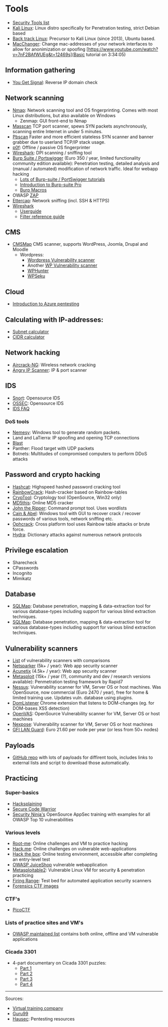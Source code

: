 # Tools

* [Security Tools list](https://sectools.org)
* [Kali Linux](https://www.kali.org/downloads/): Linux distro specifically for Penetration testing, strict Debian based
* [Back track Linux](https://www.backtrack-linux.org/): Precursor to Kali Linux (since 2013), Ubuntu based.
* [MacChanger](https://www.hackingtutorials.org/general-tutorials/mac-address-spoofing-with-macchanger/): Change mac-addresses of your network interfaces to allow for anonimization or spoofing [https://www.youtube.com/watch?v=7nF2BAfWUEg&t=12469s](Basic tutorial on 3:34:05)

## Information gathering
* [You Get Signal](https://www.yougetsignal.com/tools/web-sites-on-web-server/): Reverse IP domain check

## Network scanning
* [Nmap](https://nmap.org/): Network scanning tool and OS fingerprinting. Comes with most Linux distributions, but also available on Windows
  * Zenmap: GUI front-end to Nmap
* [Masscan](https://github.com/robertdavidgraham/masscan) TCP port scanner, spews SYN packets asynchronously, scanning entire Internet in under 5 minutes.
* [Pbscan](https://github.com/gvb84/pbscan) Faster and more efficient stateless SYN scanner and banner grabber due to userland TCP/IP stack usage. 
* [p0f](http://lcamtuf.coredump.cx/p0f3/): Offline / passive OS fingerprinter
* [Wireshark](https://www.wireshark.org): DPI scanning / sniffing tool
* [Burp Suite / Portswigger](https://portswigger.net/burp/communitydownload) (Euro 350 / year, limited functionality community edition available): Penetration testing, detailed analysis and (manual / automated) modification of network traffic. Ideal for webapp hacking
  * [Lots of Burp-suite / PortSwigger tutorials](https://portswigger.net/web-security)
  * [Introduction to Burp-suite Pro](https://www.gracefulsecurity.com/introduction-to-burp-suite-pro/)
  * [Burp Macros](https://www.gracefulsecurity.com/burp-macros-re-authentication/)
* OWASP [ZAP](https://www.owasp.org/index.php/OWASP_Zed_Attack_Proxy_Project)
* [Ettercap](http://www.ettercap-project.org/ettercap/downloads.html): Network sniffing (incl. SSH & HTTPS)
* [Wireshark](https://www.wireshark.org)
  * [Userguide](https://www.wireshark.org/docs/wsug_html_chunked/)
  * [Filter reference guide](https://www.wireshark.org/docs/dfref/)

## CMS
* [CMSMap](https://github.com/Dionach/CMSmap) CMS scanner, supports WordPress, Joomla, Drupal and Moodle
  * Wordpress:
    * [Wordpress Vulnerability scanner](https://github.com/RamadhanAmizudin/Wordpress-scanner)
    * Another [WP Vulnerability scanner](https://github.com/10up/wp-vulnerability-scanner)
    * [WPHunter](https://github.com/Jamalc0m/wphunter)
    * [WPSeku](https://github.com/m4ll0k/WPSeku)

## Cloud
* [Introduction to Azure pentesting](https://www.gracefulsecurity.com/an-introduction-to-pentesting-azure/)

## Calculating with IP-addresses:
* [Subnet calculator](http://www.subnet-calculator.com/)
* [CIDR calculator](http://www.subnet-calculator.com/cidr.php)

## Network hacking
* [Aircrack-NG](https://www.aircrack-ng.org/downloads.html): Wireless network cracking
* [Angry IP Scanner](https://angryip.org/download/#linux): IP & port scanner

## IDS
* [Snort](https://www.snort.org/): Opensource IDS
* [OSSEC](https://www.ossec.net/): Opensource IDS
* [IDS FAQ](http://www.linuxsecurity.com/resource_files/intrusion_detection/network-intrusion-detection.html)

### DoS tools
* [Nemesy](http://packetstormsecurity.com/files/25599/nemesy13.zip.html): Windows tool to generate random packets.
* Land and LaTierra: IP spoofing and opening TCP connections
* [Blast](http://www.opencomm.co.uk/products/blast/features.php)
* Panther: Flood target with UDP packets
* Botnets: Multitudes of compromised computers to perform DDoS attacks

## Password and crypto hacking
* [Hashcat](https://hashcat.net/hashcat/): Highspeed hashed password cracking tool
* [RainbowCrack](http://project-rainbowcrack.com/index.htm): Hash-cracker based on Rainbow-tables
* [CrypTool](https://www.cryptool.org/en/ct1-downloads): Cryptology tool (OpenSource, Win32 only)
* [MD5this](http://www.md5this.com/): Online MD5 cracker
* [John the Ripper](http://www.openwall.com/john/): Command prompt tool. Uses wordlists
* [Cain & Abel](http://www.softpedia.com/get/Security/Decrypting-Decoding/Cain-and-Abel.shtml): Windows tool with GUI to recover crack / recover passwords of various tools, network sniffing etc.
* [Ophcrack](http://ophcrack.sourceforge.net/): Cross platform tool uses Rainbow table attacks or brute force.
* [Hydra](https://sectools.org/tool/hydra/): Dictionary attacks against numerous network protocols

## Privilege escalation
* Sharecheck
* CPasswords
* Incognito
* Mimikatz

## Database
* [SQLMap](http://sqlmap.org/): Database penetration, mapping & data-extraction tool for various database-types including support for various blind extraction techniques.
* [SQLMap](tools/sqlmap.md): Database penetration, mapping & data-extraction tool for various database-types including support for various blind extraction techniques.

## Vulnerability scanners
* [List](https://sectools.org/tag/vuln-scanners/) of vulnerability scanners with comparisons
* [Netsparker](https://www.netsparker.com) (5k+ / year): Web app security scanner
* [Acunetix](https://www.acunetix.com/web-vulnerability-scanner/) (4.5k+ / year): Web app security scanner
* [Metasploit](https://www.metasploit.com/) (15k+ / year (?), community and dev / research versions available): Penmetration testing framework by Rapid7
* [Nessus](https://www.tenable.com/downloads/nessus): Vulnerability scanner for VM, Server OS or host machines. Was OpenSource, now commercial (Euro 2470 / year), free for home & limited training use. Updates vuln. database using plugins.
* [DomListener](https://chrome.google.com/webstore/detail/domlistener/jlfdgnlpibogjanomigieemaembjeolj?hl=en) Chrome extension that listens to DOM-changes (eg. for DOM-bases XSS detection)
* [OpenVAS](http://www.openvas.org/): OpenSource Vulnerability scanner for VM, Server OS or host machines
* [Nexpose](https://www.rapid7.com/products/nexpose/): Vulnerability scanner for VM, Server OS or host machines
* [GFI LAN Guard](https://www.gfi.com/products-and-solutions/network-security-solutions/gfi-languard): Euro 21.60 per node per year (or less from 50+ nodes)  

## Payloads
* [GitHub repo](https://github.com/foospidy/payloads) with lots of payloads for diffirent tools, includes links to external lists and script to download those automatically.

## Practicing

### Super-basics
* [Hacksplaining](https://www.hacksplaining.com/lessons)
* [Secure Code Warrior](https://portal.securecodewarrior.com/#/website-trial/)
* [Security Ninja's](https://github.com/cniemira/security-ninjas) OpenSource AppSec training with examples for all OWASP Top 10 vulnerabilities

### Various levels
* [Root-me](https://www.root-me.org/?lang=en): Online challenges and VM to practice hacking
* [Hack.me](https://hack.me/): Online challenges on vulnerable web-applications
* [Hack the box](https://www.hackthebox.eu/): Online testing environment, accessible after completing an entry-level test
* [OWASP JuiceShop](https://www.owasp.org/index.php/OWASP_Juice_Shop_Project) vulnerable webapplication
* [Metasploitable2](https://sourceforge.net/projects/metasploitable/files/Metasploitable2/): Vulnerable Linux VM for security & penetration practicing
* [Firing Range](https://public-firing-range.appspot.com/): Test bed for automated application security scanners
* [Forensics CTF images](https://dfir.training/resources/downloads/ctf-forensic-test-images)

### CTF's
* [PicoCTF](https://picoctf.com/)

### Lists of practice sites and VM's
* [OWASP maintained list](https://github.com/OWASP/OWASP-VWAD) contains both online, offline and VM vulnerable applications

### Cicada 3301
* 4-part documentary on Cicada 3301 puzzles:
  * [Part 1](https://www.youtube.com/watch?v=RatbYqc0-jE)
  * [Part 2](https://www.youtube.com/watch?v=Rx8pfheh6aI)
  * [Part 3](https://www.youtube.com/watch?v=HRYyhdTHraU)
  * [Part 4](https://www.youtube.com/watch?v=GanHp3XCYgg)

---------------
Sources:
* [Virtual training company](https://www.youtube.com/watch?v=wWKbQIfEGrQ&index=2&list=PL_pOCSwlf9XkyacNSmF5ZtjeMeP4ap8KI)
* [Guru99](https://www.guru99.com/ethical-hacking-tutorials.html)
* [Hausec](https://hausec.com/): Pentesting resources